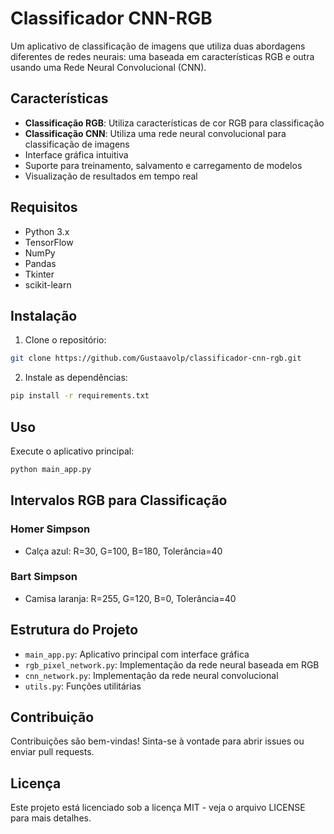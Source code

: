 # Classificador CNN-RGB

Um aplicativo de classificação de imagens que utiliza duas abordagens diferentes de redes neurais: uma baseada em características RGB e outra usando uma Rede Neural Convolucional (CNN).

## Características

- **Classificação RGB**: Utiliza características de cor RGB para classificação
- **Classificação CNN**: Utiliza uma rede neural convolucional para classificação de imagens
- Interface gráfica intuitiva
- Suporte para treinamento, salvamento e carregamento de modelos
- Visualização de resultados em tempo real

## Requisitos

- Python 3.x
- TensorFlow
- NumPy
- Pandas
- Tkinter
- scikit-learn

## Instalação

1. Clone o repositório:
```bash
git clone https://github.com/Gustaavolp/classificador-cnn-rgb.git
```

2. Instale as dependências:
```bash
pip install -r requirements.txt
```

## Uso

Execute o aplicativo principal:
```bash
python main_app.py
```

## Intervalos RGB para Classificação

### Homer Simpson
- Calça azul: R=30, G=100, B=180, Tolerância=40

### Bart Simpson
- Camisa laranja: R=255, G=120, B=0, Tolerância=40

## Estrutura do Projeto

- `main_app.py`: Aplicativo principal com interface gráfica
- `rgb_pixel_network.py`: Implementação da rede neural baseada em RGB
- `cnn_network.py`: Implementação da rede neural convolucional
- `utils.py`: Funções utilitárias

## Contribuição

Contribuições são bem-vindas! Sinta-se à vontade para abrir issues ou enviar pull requests.

## Licença

Este projeto está licenciado sob a licença MIT - veja o arquivo LICENSE para mais detalhes. 
